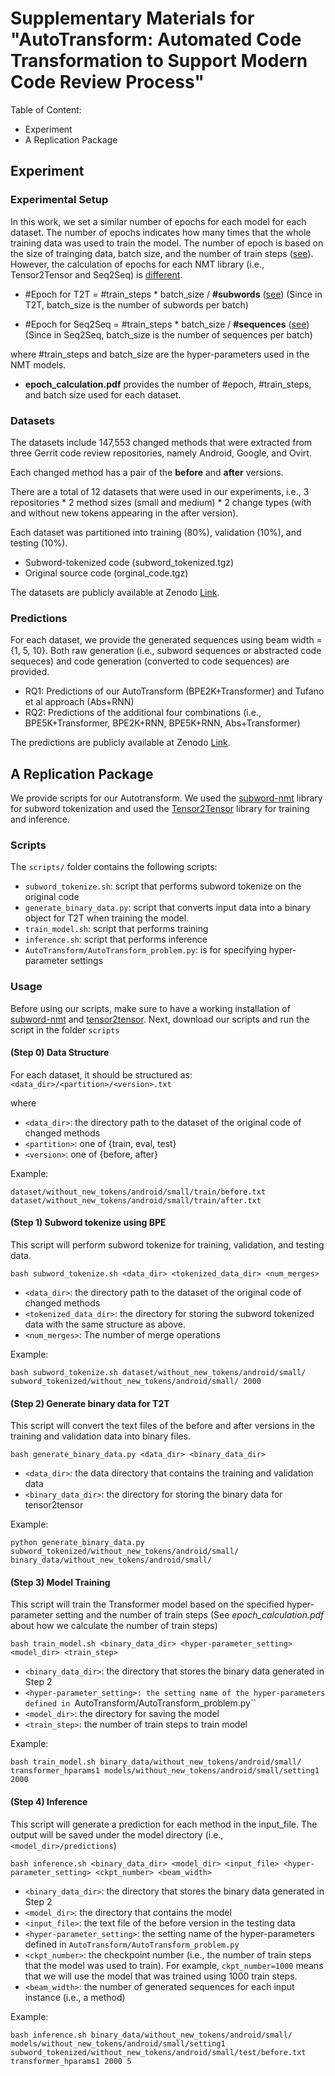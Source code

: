 
# Supplementary Materials for "AutoTransform: Automated Code Transformation to Support Modern Code Review Process"

Table of Content:

- Experiment
- A Replication Package

## Experiment

### Experimental Setup

In this work, we set a similar number of epochs for each model for each dataset. The number of epochs indicates how many times that the whole training data was used to train the model. The number of epoch is based on the size of trainging data, batch size, and the number of train steps ([see](https://deeplizard.com/learn/video/U4WB9p6ODjM)). However, the calculation of epochs for each NMT library (i.e., Tensor2Tensor and Seq2Seq) is [different](https://github.com/tensorflow/tensor2tensor/issues/415).

- #Epoch for T2T = #train_steps * batch_size / **#subwords** ([see](https://arxiv.org/abs/1804.00247)) (Since in T2T, batch_size is the number of subwords per batch)

- #Epoch for Seq2Seq = #train_steps * batch_size / **#sequences** ([see](https://machinelearningmastery.com/difference-between-a-batch-and-an-epoch/)) (Since in Seq2Seq, batch_size is the number of sequences per batch)


where #train_steps and batch_size are the hyper-parameters used in the NMT models.

-  **epoch_calculation.pdf** provides the number of #epoch, #train_steps, and batch size used for each dataset.

  
### Datasets

The datasets include 147,553 changed methods that were extracted from three Gerrit code review repositories, namely Android, Google, and Ovirt.

Each changed method has a pair of the **before** and **after** versions.

There are a total of 12 datasets that were used in our experiments, i.e., 3 repositories * 2 method sizes (small and medium) * 2 change types (with and without new tokens appearing in the after version).

Each dataset was partitioned into training (80%), validation (10%), and testing (10%). 
- Subword-tokenized code (subword_tokenized.tgz)
- Original source code (orginal_code.tgz)

The datasets are publicly available at Zenodo [Link](https://zenodo.org/record/6068004).


### Predictions

For each dataset, we provide the generated sequences using beam width = {1, 5, 10}. Both raw generation (i.e., subword sequences or abstracted code sequeces) and code generation (converted to code sequences) are provided. 

- RQ1: Predictions of our AutoTransform (BPE2K+Transformer) and Tufano et al approach (Abs+RNN)
- RQ2: Predictions of the additional four combinations (i.e., BPE5K+Transformer, BPE2K+RNN, BPE5K+RNN, Abs+Transformer)

The predictions are publicly available at Zenodo [Link](https://zenodo.org/record/6068004).

## A Replication Package

We provide scripts for our Autotransform. We used the [subword-nmt](https://github.com/rsennrich/subword-nmt) library for subword tokenization and used the [Tensor2Tensor](https://github.com/tensorflow/tensor2tensor) library for training and inference.

  
### Scripts

The ``scripts/`` folder contains the following scripts:

 - ``subword_tokenize.sh``: script that performs subword tokenize on the original code
 - ``generate_binary_data.py``: script that converts input data into a binary object for T2T when training the model.
 - ``train_model.sh``: script that performs training
 - ``inference.sh``: script that performs inference
 - ``AutoTransform/AutoTransform_problem.py``: is for specifying hyper-parameter settings  

### Usage

Before using our scripts, make sure to have a working installation of [subword-nmt](https://github.com/rsennrich/subword-nmt) and [tensor2tensor](https://github.com/tensorflow/tensor2tensor). Next, download our scripts and run the script in the folder ``scripts``

#### (Step 0) Data Structure
For each dataset, it should be structured as: ``<data_dir>/<partition>/<version>.txt``

where

 - ``<data_dir>``: the directory path to the dataset of the original code of changed methods
 - ``<partition>``: one of {train, eval, test}
 - ``<version>``: one of {before, after}
 
 Example:
 
 ```
 dataset/without_new_tokens/android/small/train/before.txt
 dataset/without_new_tokens/android/small/train/after.txt
 ```

#### (Step 1) Subword tokenize using BPE
This script will perform subword tokenize for training, validation, and testing data.

```
bash subword_tokenize.sh <data_dir> <tokenized_data_dir> <num_merges>
```

- ``<data_dir>``: the directory path to the dataset of the original code of changed methods
- ``<tokenized_data_dir>``: the directory for storing the subword tokenized data with the same structure as above.
- ``<num_merges>``: The number of merge operations

Example:

```
bash subword_tokenize.sh dataset/without_new_tokens/android/small/ subword_tokenized/without_new_tokens/android/small/ 2000
```

#### (Step 2) Generate binary data for T2T
This script will convert the text files of the before and after versions in the training and validation data into binary files.

```
bash generate_binary_data.py <data_dir> <binary_data_dir>
```

- ``<data_dir>``: the data directory that contains the training and validation data
- ``<binary_data_dir>``: the directory for storing the binary data for tensor2tensor

Example:

```		
python generate_binary_data.py subword_tokenized/without_new_tokens/android/small/ binary_data/without_new_tokens/android/small/
```

#### (Step 3) Model Training
This script will train the Transformer model based on the specified hyper-parameter setting and the number of train steps (See *epoch_calculation.pdf* about how we calculate the number of train steps)

```
bash train_model.sh <binary_data_dir> <hyper-parameter_setting> <model_dir> <train_step>
```

- ``<binary_data_dir>``: the directory that stores the binary data generated in Step 2
- ``<hyper-parameter_setting>: the setting name of the hyper-parameters defined in ``AutoTransform/AutoTransform_problem.py``
- ``<model_dir>``: the directory for saving the model
- ``<train_step>``: the number of train steps to train model

Example:

```
bash train_model.sh binary_data/without_new_tokens/android/small/ transformer_hparams1 models/without_new_tokens/android/small/setting1 2000
```

#### (Step 4) Inference
This script will generate a prediction for each method in the input_file. The output will be saved under the model directory (i.e., ``<model_dir>/predictions``)

```
bash inference.sh <binary_data_dir> <model_dir> <input_file> <hyper-parameter_setting> <ckpt_number> <beam_width>
```

- ``<binary_data_dir>``: the directory that stores the binary data generated in Step 2
- ``<model_dir>``: the directory that contains the model
- ``<input_file>``: the text file of the before version in the testing data
- ``<hyper-parameter_setting>``: the setting name of the hyper-parameters defined in ``AutoTransform/AutoTransform_problem.py``
- ``<ckpt_number>``: the checkpoint number (i.e., the number of train steps that the model was used to train). For example, ``ckpt_number=1000`` means that  we will use the model that was trained using 1000 train steps.
- ``<beam_width>``: the number of generated sequences for each input instance (i.e., a method)

Example:

```
bash inference.sh binary_data/without_new_tokens/android/small/ models/without_new_tokens/android/small/setting1 subword_tokenized/without_new_tokens/android/small/test/before.txt transformer_hparams1 2000 5
```

